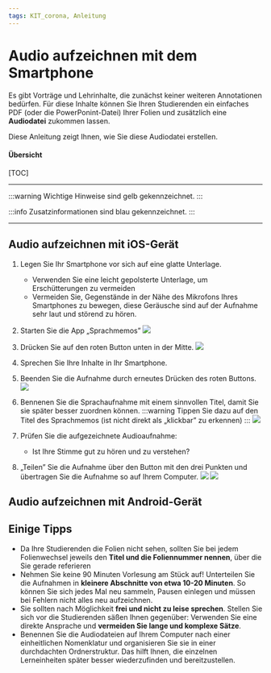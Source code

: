 ```yaml
---
tags: KIT_corona, Anleitung
---
```

# Audio aufzeichnen mit dem Smartphone

Es gibt Vorträge und Lehrinhalte, die zunächst keiner weiteren Annotationen bedürfen. Für diese Inhalte können Sie Ihren Studierenden ein einfaches PDF  (oder die PowerPonint-Datei) Ihrer Folien und zusätzlich eine **Audiodatei** zukommen lassen.

Diese Anleitung zeigt Ihnen, wie Sie diese Audiodatei erstellen. 

#### Übersicht
[TOC]


---

:::warning
Wichtige Hinweise sind gelb gekennzeichnet.
:::

:::info
Zusatzinformationen sind blau gekennzeichnet.
:::

---

## Audio aufzeichnen mit iOS-Gerät
1. Legen Sie Ihr Smartphone vor sich auf eine glatte Unterlage.
    * Verwenden Sie eine leicht gepolsterte Unterlage, um Erschütterungen zu vermeiden
    * Vermeiden Sie, Gegenstände in der Nähe des Mikrofons Ihres Smartphones zu bewegen, diese Geräusche sind auf der Aufnahme sehr laut und störend zu hören.
3. Starten Sie die App „Sprachmemos”
![](https://i.imgur.com/I7N1edk.jpg)

4. Drücken Sie auf den roten Button unten in der Mitte.
![](https://i.imgur.com/3lRPVg8.jpg)


5. Sprechen Sie Ihre Inhalte in Ihr Smartphone.

 
6. Beenden Sie die Aufnahme durch erneutes Drücken des roten Buttons.
![](https://i.imgur.com/nsuuccU.jpg)

7. Bennenen Sie die Sprachaufnahme mit einem sinnvollen Titel, damit Sie sie später besser zuordnen können.
:::warning
Tippen Sie dazu auf den Titel des Sprachmemos (ist nicht direkt als „klickbar” zu erkennen)
:::
![](https://i.imgur.com/iQF0Pn1.jpg)



9. Prüfen Sie die aufgezeichnete Audioaufnahme:
    * Ist Ihre Stimme gut zu hören und zu verstehen?

9. „Teilen” Sie die Aufnahme über den Button mit den drei Punkten und übertragen Sie die Aufnahme so auf Ihrem Computer.
![](https://i.imgur.com/eFvGz3Z.jpg)
![](https://i.imgur.com/i77483g.jpg)



## Audio aufzeichnen mit Android-Gerät

## Einige Tipps
* Da Ihre Studierenden die Folien nicht sehen, sollten Sie bei jedem Folienwechsel jeweils den **Titel und die Foliennummer nennen**, über die Sie gerade referieren
* Nehmen Sie keine 90 Minuten Vorlesung am Stück auf! Unterteilen Sie die Aufnahmen in **kleinere Abschnitte von etwa 10-20 Minuten**. So können Sie sich jedes Mal neu sammeln, Pausen einlegen und müssen bei Fehlern nicht alles neu aufzeichnen.
* Sie sollten nach Möglichkeit **frei und nicht zu leise sprechen**. Stellen Sie sich vor die Studierenden säßen Ihnen gegenüber: Verwenden Sie eine direkte Ansprache und **vermeiden Sie lange und komplexe Sätze**.
* Benennen Sie die Audiodateien auf Ihrem Computer nach einer einheitlichen Nomenklatur und organisieren Sie sie in einer durchdachten Ordnerstruktur. Das hilft Ihnen, die einzelnen Lerneinheiten später besser wiederzufinden und bereitzustellen.